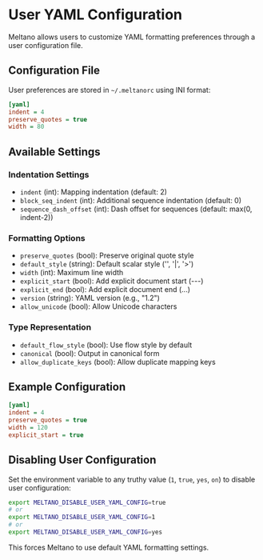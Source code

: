 # User YAML Configuration

Meltano allows users to customize YAML formatting preferences through a user configuration file.

## Configuration File

User preferences are stored in `~/.meltanorc` using INI format:

```ini
[yaml]
indent = 4
preserve_quotes = true
width = 80
```

## Available Settings

### Indentation Settings

- `indent` (int): Mapping indentation (default: 2)
- `block_seq_indent` (int): Additional sequence indentation (default: 0)
- `sequence_dash_offset` (int): Dash offset for sequences (default: max(0, indent-2))

### Formatting Options

- `preserve_quotes` (bool): Preserve original quote style
- `default_style` (string): Default scalar style ('', '|', '>')
- `width` (int): Maximum line width
- `explicit_start` (bool): Add explicit document start (---)
- `explicit_end` (bool): Add explicit document end (...)
- `version` (string): YAML version (e.g., "1.2")
- `allow_unicode` (bool): Allow Unicode characters

### Type Representation

- `default_flow_style` (bool): Use flow style by default
- `canonical` (bool): Output in canonical form
- `allow_duplicate_keys` (bool): Allow duplicate mapping keys

## Example Configuration

```ini
[yaml]
indent = 4
preserve_quotes = true
width = 120
explicit_start = true
```

## Disabling User Configuration

Set the environment variable to any truthy value (`1`, `true`, `yes`, `on`) to disable user configuration:

```bash
export MELTANO_DISABLE_USER_YAML_CONFIG=true
# or
export MELTANO_DISABLE_USER_YAML_CONFIG=1
# or
export MELTANO_DISABLE_USER_YAML_CONFIG=yes
```

This forces Meltano to use default YAML formatting settings.

